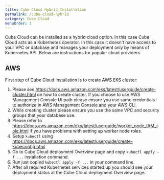 ```yaml
---
title: Cube Cloud Hybrid Installation
permalink: /cube-cloud-hybrid
category: Cube Cloud
menuOrder: 1
---
```


Cube Cloud can be installed as a hybrid cloud option.
In this case Cube Cloud acts as a Kubernetes operator.
In this case it doesn't have access to your VPC or database and manages your deployment only by means of Kubernetes API.
Below are instructions for popular cloud providers.

## AWS

First step of Cube Cloud installation is to create AWS EKS cluster:

1. Please see https://docs.aws.amazon.com/eks/latest/userguide/create-cluster.html on how to create cluster. 
If you choose to use AWS Management Console UI path please ensure you use same credentials to authorize in AWS Management Console and your AWS CLI. 
2. While creating cluster please ensure you use the same VPC and security groups that your database use.
3. Please refer to https://docs.aws.amazon.com/eks/latest/userguide/worker_node_IAM_role.html if you have problems with setting up worker node roles.
4. Setup `kubectl` using https://docs.aws.amazon.com/eks/latest/userguide/create-kubeconfig.html
5. Go to Cube Cloud deployment Overview page and copy `kubectl apply -f ...` installation command.
6. Run just copied `kubectl apply -f ...` in your command line.
7. After all required Kubernetes services started up you should see your deployment status at the Cube Cloud deployment Overview page. 
